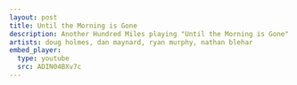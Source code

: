 ```yaml
---
layout: post
title: Until the Morning is Gone
description: Another Hundred Miles playing "Until the Morning is Gone" at the 3rd annual Battle of the Bands in Amherst, MA on August 9th, 2009.
artists: doug holmes, dan maynard, ryan murphy, nathan blehar
embed_player:
  type: youtube
  src: ADIN04BXv7c
---
```

